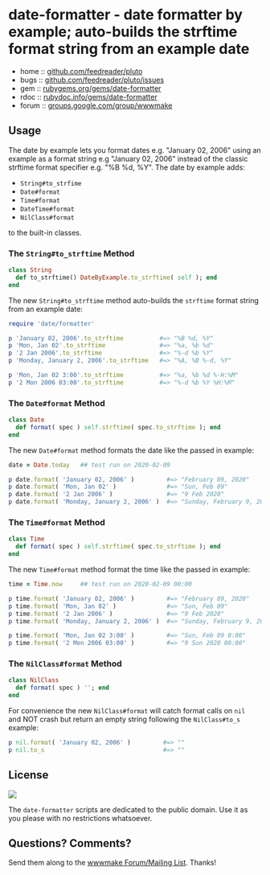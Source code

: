 # date-formatter - date formatter by example; auto-builds the strftime format string from an example date


* home  :: [github.com/feedreader/pluto](https://github.com/feedreader/pluto)
* bugs  :: [github.com/feedreader/pluto/issues](https://github.com/feedreader/pluto/issues)
* gem   :: [rubygems.org/gems/date-formatter](https://rubygems.org/gems/date-formatter)
* rdoc  :: [rubydoc.info/gems/date-formatter](http://rubydoc.info/gems/date-formatter)
* forum :: [groups.google.com/group/wwwmake](http://groups.google.com/group/wwwmake)



## Usage

The date by example lets you format dates e.g. "January 02, 2006" 
using an example as a format string e.g "January 02, 2006" instead of the classic strftime format specifier e.g. "%B %d, %Y". The date by example adds:

- `String#to_strfime`
- `Date#format`
- `Time#format`
- `DateTime#format`
- `NilClass#format`

to the built-in classes.


### The `String#to_strftime` Method

```ruby
class String
  def to_strftime() DateByExample.to_strftime( self ); end
end
```

The new `String#to_strftime` method auto-builds the `strftime` format string
from an example date:

``` ruby
require 'date/formatter'

p 'January 02, 2006'.to_strftime          #=> "%B %d, %Y"
p 'Mon, Jan 02'.to_strftime               #=> "%a, %b %d"
p '2 Jan 2006'.to_strftime                #=> "%-d %b %Y"
p 'Monday, January 2, 2006'.to_strftime   #=> "%A, %B %-d, %Y"

p 'Mon, Jan 02 3:00'.to_strftime          #=> "%a, %b %d %-H:%M"
p '2 Mon 2006 03:00'.to_strftime          #=> "%-d %b %Y %H:%M"
```


### The `Date#format` Method

``` ruby
class Date
  def format( spec ) self.strftime( spec.to_strftime ); end
end
```

The new `Date#format` method formats the date like the passed in example:

``` ruby
date = Date.today   ## test run on 2020-02-09

p date.format( 'January 02, 2006' )         #=> "February 09, 2020"
p date.format( 'Mon, Jan 02' )              #=> "Sun, Feb 09"
p date.format( '2 Jan 2006' )               #=> "9 Feb 2020"
p date.format( 'Monday, January 2, 2006' )  #=> "Sunday, February 9, 2020"
```



### The `Time#format` Method

``` ruby
class Time
  def format( spec ) self.strftime( spec.to_strftime ); end
end
```

The new `Time#format` method format the time like the passed in example:

``` ruby
time = Time.now     ## test run on 2020-02-09 00:00

p time.format( 'January 02, 2006' )         #=> "February 09, 2020"
p time.format( 'Mon, Jan 02' )              #=> "Sun, Feb 09"
p time.format( '2 Jan 2006' )               #=> "9 Feb 2020"
p time.format( 'Monday, January 2, 2006' )  #=> "Sunday, February 9, 2020"

p time.format( 'Mon, Jan 02 3:00' )         #=> "Sun, Feb 09 0:00"
p time.format( '2 Mon 2006 03:00' )         #=> "9 Sun 2020 00:00"
```


### The `NilClass#format` Method

``` ruby
class NilClass
  def format( spec ) ''; end
end
```

For convenience the new `NilClass#format` will catch format calls on `nil`  
and NOT crash but return an empty string
following the `NilClass#to_s` example:

``` ruby
p nil.format( 'January 02, 2006' )         #=> ""
p nil.to_s                                 #=> ""
```


## License

![](https://publicdomainworks.github.io/buttons/zero88x31.png)

The `date-formatter` scripts are dedicated to the public domain.
Use it as you please with no restrictions whatsoever.

## Questions? Comments?

Send them along to the [wwwmake Forum/Mailing List](http://groups.google.com/group/wwwmake).
Thanks!
